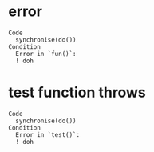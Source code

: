 # error

    Code
      synchronise(do())
    Condition
      Error in `fun()`:
      ! doh

# test function throws

    Code
      synchronise(do())
    Condition
      Error in `test()`:
      ! doh

